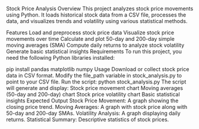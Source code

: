 Stock Price Analysis
Overview
This project analyzes stock price movements using Python. It loads historical stock data from a CSV file, processes the data, and visualizes trends and volatility using various statistical methods.

Features
Load and preprocess stock price data
Visualize stock price movements over time
Calculate and plot 50-day and 200-day simple moving averages (SMA)
Compute daily returns to analyze stock volatility
Generate basic statistical insights
Requirements
To run this project, you need the following Python libraries installed:

pip install pandas matplotlib numpy
Usage
Download or collect stock price data in CSV format.
Modify the file_path variable in stock_analysis.py to point to your CSV file.
Run the script:
python stock_analysis.py
The script will generate and display:
Stock price movement chart
Moving averages (50-day and 200-day) chart
Stock price volatility chart
Basic statistical insights
Expected Output
Stock Price Movement: A graph showing the closing price trend.
Moving Averages: A graph with stock price along with 50-day and 200-day SMAs.
Volatility Analysis: A graph displaying daily returns.
Statistical Summary: Descriptive statistics of stock prices.
